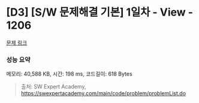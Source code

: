 # [D3] [S/W 문제해결 기본] 1일차 - View - 1206 

[문제 링크](https://swexpertacademy.com/main/code/problem/problemDetail.do?contestProbId=AV134DPqAA8CFAYh) 

### 성능 요약

메모리: 40,588 KB, 시간: 198 ms, 코드길이: 618 Bytes



> 출처: SW Expert Academy, https://swexpertacademy.com/main/code/problem/problemList.do